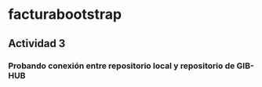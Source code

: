# facturabootstrap

## Actividad 3

### Probando conexión entre repositorio local y repositorio de GIB-HUB

